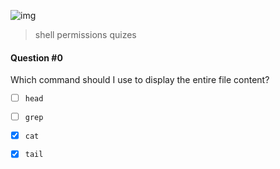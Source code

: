 ![img](https://assets.imaginablefutures.com/media/images/ALX_Logo.max-200x150.png)
  > shell permissions quizes

#### Question #0
Which command should I use to display the entire file content?

* [ ] ```head```
* [ ] ```grep```
* [X] ```cat```
* [X] ```tail```

